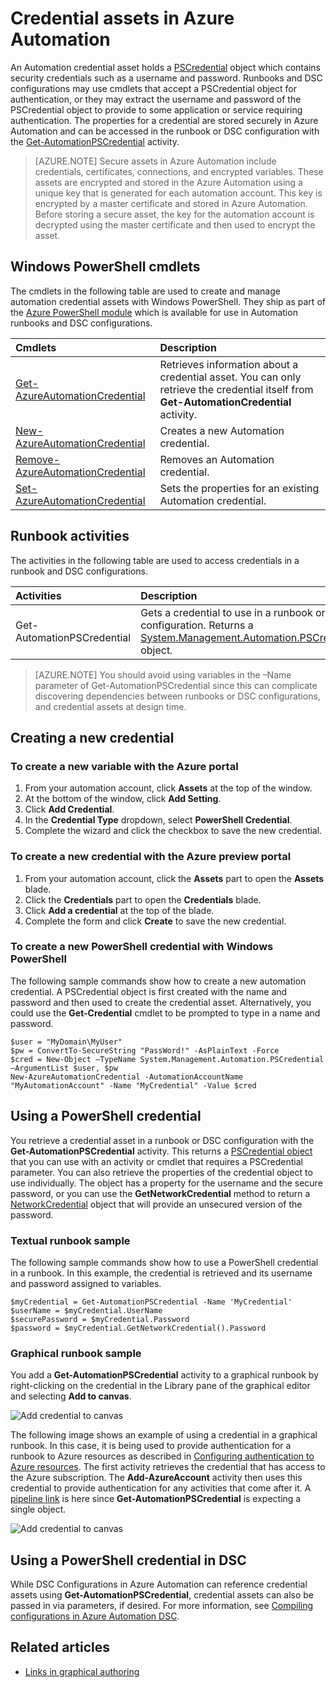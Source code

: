 <properties 
   pageTitle="Credential assets in Azure Automation | Microsoft Azure"
   description="Credential assets in Azure Automation contain security credentials that can be used to authenticate to resources accessed by the runbook or DSC configuration. This article describes how to create credential assets and use them in a runbook or DSC configuration."
   services="automation"
   documentationCenter=""
   authors="bwren"
   manager="stevenka"
   editor="tysonn" />
<tags 
   ms.service="automation"
   ms.devlang="na"
   ms.topic="article"
   ms.tgt_pltfrm="na"
   ms.workload="infrastructure-services"
   ms.date="01/27/2016"
   ms.author="bwren" />

# Credential assets in Azure Automation

An Automation credential asset holds a [PSCredential](http://msdn.microsoft.com/library/system.management.automation.pscredential)  object which contains security credentials such as a username and password. Runbooks and DSC configurations may use cmdlets that accept a PSCredential object for authentication, or they may extract the username and password of the PSCredential object to provide to some application or service requiring authentication. The properties for a credential are stored securely in Azure Automation and can be accessed in the runbook or DSC configuration with the [Get-AutomationPSCredential](http://msdn.microsoft.com/library/system.management.automation.pscredential.aspx) activity.

>[AZURE.NOTE] Secure assets in Azure Automation include credentials, certificates, connections, and encrypted variables. These assets are encrypted and stored in the Azure Automation using a unique key that is generated for each automation account. This key is encrypted by a master certificate and stored in Azure Automation. Before storing a secure asset, the key for the automation account is decrypted using the master certificate and then used to encrypt the asset. 

## Windows PowerShell cmdlets

The cmdlets in the following table are used to create and manage automation credential assets with Windows PowerShell.  They ship as part of the [Azure PowerShell module](../powershell-install-configure.md) which is available for use in Automation runbooks and DSC configurations.

|Cmdlets|Description|
|:---|:---|
|[Get-AzureAutomationCredential](http://msdn.microsoft.com/library/dn913781.aspx)|Retrieves information about a credential asset. You can only retrieve the credential itself from **Get-AutomationCredential** activity.|
|[New-AzureAutomationCredential](http://msdn.microsoft.com/library/azure/jj554330.aspx)|Creates a new Automation credential.|
|[Remove- AzureAutomationCredential](http://msdn.microsoft.com/library/azure/jj554330.aspx)|Removes an Automation credential.|
|[Set- AzureAutomationCredential](http://msdn.microsoft.com/library/azure/jj554330.aspx)|Sets the properties for an existing Automation credential.|

## Runbook activities

The activities in the following table are used to access credentials in a runbook and DSC configurations.

|Activities|Description|
|:---|:---|
|Get-AutomationPSCredential|Gets a credential to use in a runbook or DSC configuration. Returns a [System.Management.Automation.PSCredential](http://msdn.microsoft.com/library/system.management.automation.pscredential) object.|

>[AZURE.NOTE] You should avoid using variables in the –Name parameter of Get-AutomationPSCredential since this can complicate discovering dependencies between runbooks or DSC configurations, and credential assets at design time.

## Creating a new credential


### To create a new variable with the Azure portal

1. From your automation account, click **Assets** at the top of the window.
1. At the bottom of the window, click **Add Setting**.
1. Click **Add Credential**.
2. In the **Credential Type** dropdown, select **PowerShell Credential**.
1. Complete the wizard and click the checkbox to save the new credential.


### To create a new credential with the Azure preview portal

1. From your automation account, click the **Assets** part to open the **Assets** blade.
1. Click the **Credentials** part to open the **Credentials** blade.
1. Click **Add a credential** at the top of the blade.
1. Complete the form and click **Create** to save the new credential.


### To create a new PowerShell credential with Windows PowerShell

The following sample commands show how to create a new automation credential. A PSCredential object is first created with the name and password and then used to create the credential asset. Alternatively, you could use the **Get-Credential** cmdlet to be prompted to type in a name and password.

	$user = "MyDomain\MyUser"
	$pw = ConvertTo-SecureString "PassWord!" -AsPlainText -Force
	$cred = New-Object –TypeName System.Management.Automation.PSCredential –ArgumentList $user, $pw
	New-AzureAutomationCredential -AutomationAccountName "MyAutomationAccount" -Name "MyCredential" -Value $cred

## Using a PowerShell credential

You retrieve a credential asset in a runbook or DSC configuration with the **Get-AutomationPSCredential** activity. This returns a [PSCredential object](http://msdn.microsoft.com/library/system.management.automation.pscredential.aspx) that you can use with an activity or cmdlet that requires a PSCredential parameter. You can also retrieve the properties of the credential object to use individually. The object has a property for the username and the secure password, or you can use the **GetNetworkCredential** method to return a [NetworkCredential](http://msdn.microsoft.com/library/system.net.networkcredential.aspx) object that will provide an unsecured version of the password.

### Textual runbook sample

The following sample commands show how to use a PowerShell credential in a runbook. In this example, the credential is retrieved and its username and password assigned to variables.

	$myCredential = Get-AutomationPSCredential -Name 'MyCredential'
	$userName = $myCredential.UserName
	$securePassword = $myCredential.Password
	$password = $myCredential.GetNetworkCredential().Password


### Graphical runbook sample

You add a **Get-AutomationPSCredential** activity to a graphical runbook by right-clicking on the credential in the Library pane of the graphical editor and selecting **Add to canvas**.


![Add credential to canvas](media/automation-credentials/credential-add-canvas.png)

The following image shows an example of using a credential in a graphical runbook.  In this case, it is being used to provide authentication for a runbook to Azure resources as described in [Configuring authentication to Azure resources](automation-configuring.md).  The first activity retrieves the credential that has access to the Azure subscription.  The **Add-AzureAccount** activity then uses this credential to provide authentication for any activities that come after it.  A [pipeline link](automation-graphical-authoring-intro.md#links-and-workflow) is here since **Get-AutomationPSCredential** is expecting a single object.  

![Add credential to canvas](media/automation-credentials/get-credential.png)

## Using a PowerShell credential in DSC
While DSC Configurations in Azure Automation can reference credential assets using **Get-AutomationPSCredential**, credential assets can also be passed in via parameters, if desired. For more information, see [Compiling configurations in Azure Automation DSC](automation-dsc-compile.md#credential-assets).

## Related articles

- [Links in graphical authoring](automation-graphical-authoring-intro.md#links-and-workflow)

 
